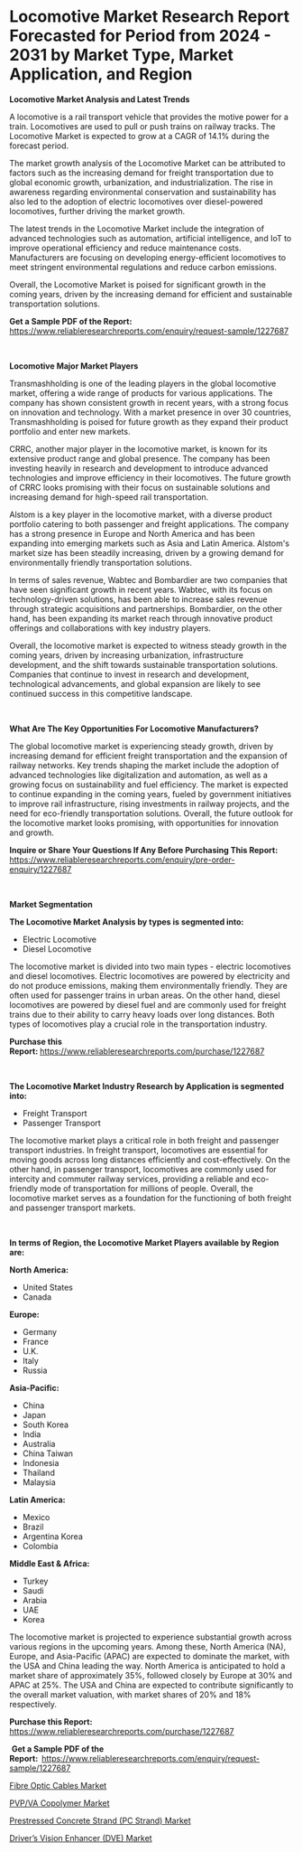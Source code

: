<p><h1>Locomotive Market Research Report Forecasted for Period from 2024 -  2031 by Market Type, Market Application, and Region</h1></p><p><strong>Locomotive Market Analysis and Latest Trends</strong></p>
<p><p>A locomotive is a rail transport vehicle that provides the motive power for a train. Locomotives are used to pull or push trains on railway tracks. The Locomotive Market is expected to grow at a CAGR of 14.1% during the forecast period. </p><p>The market growth analysis of the Locomotive Market can be attributed to factors such as the increasing demand for freight transportation due to global economic growth, urbanization, and industrialization. The rise in awareness regarding environmental conservation and sustainability has also led to the adoption of electric locomotives over diesel-powered locomotives, further driving the market growth.</p><p>The latest trends in the Locomotive Market include the integration of advanced technologies such as automation, artificial intelligence, and IoT to improve operational efficiency and reduce maintenance costs. Manufacturers are focusing on developing energy-efficient locomotives to meet stringent environmental regulations and reduce carbon emissions.</p><p>Overall, the Locomotive Market is poised for significant growth in the coming years, driven by the increasing demand for efficient and sustainable transportation solutions.</p></p>
<p><strong>Get a Sample PDF of the Report:&nbsp;</strong> <a href="https://www.reliableresearchreports.com/enquiry/request-sample/1227687">https://www.reliableresearchreports.com/enquiry/request-sample/1227687</a></p>
<p>&nbsp;</p>
<p><strong>Locomotive Major Market Players</strong></p>
<p><p>Transmashholding is one of the leading players in the global locomotive market, offering a wide range of products for various applications. The company has shown consistent growth in recent years, with a strong focus on innovation and technology. With a market presence in over 30 countries, Transmashholding is poised for future growth as they expand their product portfolio and enter new markets.</p><p>CRRC, another major player in the locomotive market, is known for its extensive product range and global presence. The company has been investing heavily in research and development to introduce advanced technologies and improve efficiency in their locomotives. The future growth of CRRC looks promising with their focus on sustainable solutions and increasing demand for high-speed rail transportation.</p><p>Alstom is a key player in the locomotive market, with a diverse product portfolio catering to both passenger and freight applications. The company has a strong presence in Europe and North America and has been expanding into emerging markets such as Asia and Latin America. Alstom's market size has been steadily increasing, driven by a growing demand for environmentally friendly transportation solutions.</p><p>In terms of sales revenue, Wabtec and Bombardier are two companies that have seen significant growth in recent years. Wabtec, with its focus on technology-driven solutions, has been able to increase sales revenue through strategic acquisitions and partnerships. Bombardier, on the other hand, has been expanding its market reach through innovative product offerings and collaborations with key industry players.</p><p>Overall, the locomotive market is expected to witness steady growth in the coming years, driven by increasing urbanization, infrastructure development, and the shift towards sustainable transportation solutions. Companies that continue to invest in research and development, technological advancements, and global expansion are likely to see continued success in this competitive landscape.</p></p>
<p>&nbsp;</p>
<p><strong>What Are The Key Opportunities For Locomotive Manufacturers?</strong></p>
<p><p>The global locomotive market is experiencing steady growth, driven by increasing demand for efficient freight transportation and the expansion of railway networks. Key trends shaping the market include the adoption of advanced technologies like digitalization and automation, as well as a growing focus on sustainability and fuel efficiency. The market is expected to continue expanding in the coming years, fueled by government initiatives to improve rail infrastructure, rising investments in railway projects, and the need for eco-friendly transportation solutions. Overall, the future outlook for the locomotive market looks promising, with opportunities for innovation and growth.</p></p>
<p><strong>Inquire or Share Your Questions If Any Before Purchasing This Report:</strong> <a href="https://www.reliableresearchreports.com/enquiry/pre-order-enquiry/1227687">https://www.reliableresearchreports.com/enquiry/pre-order-enquiry/1227687</a></p>
<p>&nbsp;</p>
<p><strong>Market Segmentation</strong></p>
<p><strong>The Locomotive Market Analysis by types is segmented into:</strong></p>
<p><ul><li>Electric Locomotive</li><li>Diesel Locomotive</li></ul></p>
<p><p>The locomotive market is divided into two main types - electric locomotives and diesel locomotives. Electric locomotives are powered by electricity and do not produce emissions, making them environmentally friendly. They are often used for passenger trains in urban areas. On the other hand, diesel locomotives are powered by diesel fuel and are commonly used for freight trains due to their ability to carry heavy loads over long distances. Both types of locomotives play a crucial role in the transportation industry.</p></p>
<p><strong>Purchase this Report:&nbsp;</strong><a href="https://www.reliableresearchreports.com/purchase/1227687">https://www.reliableresearchreports.com/purchase/1227687</a></p>
<p>&nbsp;</p>
<p><strong>The Locomotive Market Industry Research by Application is segmented into:</strong></p>
<p><ul><li>Freight Transport</li><li>Passenger Transport</li></ul></p>
<p><p>The locomotive market plays a critical role in both freight and passenger transport industries. In freight transport, locomotives are essential for moving goods across long distances efficiently and cost-effectively. On the other hand, in passenger transport, locomotives are commonly used for intercity and commuter railway services, providing a reliable and eco-friendly mode of transportation for millions of people. Overall, the locomotive market serves as a foundation for the functioning of both freight and passenger transport markets.</p></p>
<p>&nbsp;</p>
<p><strong>In terms of Region, the Locomotive Market Players available by Region are:</strong></p>
<p>
    <p> <strong> North America: </strong>
        <ul>
            <li>United States</li>
            <li>Canada</li>
        </ul>
        </p> 
    <p> <strong> Europe: </strong>
        <ul>
            <li>Germany</li>
            <li>France</li>
            <li>U.K.</li>
            <li>Italy</li>
            <li>Russia</li>
        </ul>
        </p> 
    <p> <strong> Asia-Pacific: </strong>
        <ul>
            <li>China</li>
            <li>Japan</li>
            <li>South Korea</li>
            <li>India</li>
            <li>Australia</li>
            <li>China Taiwan</li>
            <li>Indonesia</li>
            <li>Thailand</li>
            <li>Malaysia</li>
        </ul>
        </p> 
    <p> <strong> Latin America: </strong>
        <ul>
            <li>Mexico</li>
            <li>Brazil</li>
            <li>Argentina Korea</li>
            <li>Colombia</li>
        </ul>
        </p> 
    <p> <strong> Middle East & Africa: </strong>
        <ul>
            <li>Turkey</li>
            <li>Saudi</li>
            <li>Arabia</li>
            <li>UAE</li>
            <li>Korea</li>
        </ul>
    </p>
    </p>
<p><p>The locomotive market is projected to experience substantial growth across various regions in the upcoming years. Among these, North America (NA), Europe, and Asia-Pacific (APAC) are expected to dominate the market, with the USA and China leading the way. North America is anticipated to hold a market share of approximately 35%, followed closely by Europe at 30% and APAC at 25%. The USA and China are expected to contribute significantly to the overall market valuation, with market shares of 20% and 18% respectively.</p></p>
<p><strong>Purchase this Report: </strong><a href="https://www.reliableresearchreports.com/purchase/1227687">https://www.reliableresearchreports.com/purchase/1227687</a></p>
<p>&nbsp;<strong>Get a Sample PDF of the Report:&nbsp;&nbsp;</strong><a href="https://www.reliableresearchreports.com/enquiry/request-sample/1227687">https://www.reliableresearchreports.com/enquiry/request-sample/1227687</a></p>
<p><strong></strong></p>
<p><p><a href="https://view.publitas.com/reportprime-1/decoding-the-fibre-optic-cables-market-a-deep-dive-into-the-latest-market-trends-market-segmentation-and-competitive-analysis/">Fibre Optic Cables Market</a></p><p><a href="https://view.publitas.com/reportprime-1/pvp-va-copolymer-market-insights-market-players-and-forecast-till-2030/">PVP/VA Copolymer Market</a></p><p><a href="https://view.publitas.com/reportprime-1/prestressed-concrete-strand-pc-strand-market-research-report-provides-critical-insights-that-can-help-shape-business-development-and-investment-strategies/">Prestressed Concrete Strand (PC Strand) Market</a></p><p><a href="https://picayune-night-cbd.notion.site/Driver-s-Vision-Enhancer-DVE-Market-Provides-Detailed-Segmentation-of-this-Market-based-on-Type-A-0dfd867cae7c48a7be4e73ebc63d717b">Driver’s Vision Enhancer (DVE) Market</a></p></p>